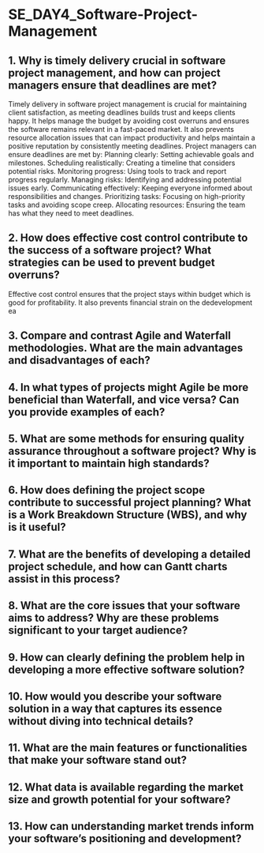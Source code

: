 # SE_DAY4_Software-Project-Management
## 1. Why is timely delivery crucial in software project management, and how can project managers ensure that deadlines are met?
Timely delivery in software project management is crucial for maintaining client satisfaction, as meeting deadlines builds trust and keeps clients happy. It helps manage the budget by avoiding cost overruns and ensures the software remains relevant in a fast-paced market. It also prevents resource allocation issues that can impact productivity and helps maintain a positive reputation by consistently meeting deadlines.
Project managers can ensure deadlines are met by:
Planning clearly: Setting achievable goals and milestones.
Scheduling realistically: Creating a timeline that considers potential risks.
Monitoring progress: Using tools to track and report progress regularly.
Managing risks: Identifying and addressing potential issues early.
Communicating effectively: Keeping everyone informed about responsibilities and changes.
Prioritizing tasks: Focusing on high-priority tasks and avoiding scope creep.
Allocating resources: Ensuring the team has what they need to meet deadlines.
## 2. How does effective cost control contribute to the success of a software project? What strategies can be used to prevent budget overruns?
Effective cost control ensures that the project stays within budget which is good for profitability. It also prevents financial strain on the dedevelopment ea
## 3. Compare and contrast Agile and Waterfall methodologies. What are the main advantages and disadvantages of each?
## 4. In what types of projects might Agile be more beneficial than Waterfall, and vice versa? Can you provide examples of each?
## 5. What are some methods for ensuring quality assurance throughout a software project? Why is it important to maintain high standards?
## 6. How does defining the project scope contribute to successful project planning? What is a Work Breakdown Structure (WBS), and why is it useful?
## 7. What are the benefits of developing a detailed project schedule, and how can Gantt charts assist in this process?
## 8. What are the core issues that your software aims to address? Why are these problems significant to your target audience?
## 9. How can clearly defining the problem help in developing a more effective software solution?
## 10. How would you describe your software solution in a way that captures its essence without diving into technical details?
## 11. What are the main features or functionalities that make your software stand out?
## 12. What data is available regarding the market size and growth potential for your software?
## 13. How can understanding market trends inform your software’s positioning and development?
